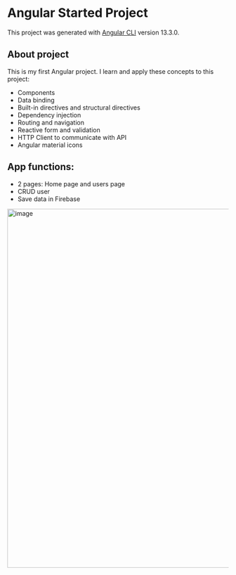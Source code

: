 # Angular Started Project

This project was generated with [Angular CLI](https://github.com/angular/angular-cli) version 13.3.0.

## About project

This is my first Angular project. I learn and apply these concepts to this project:
- Components
- Data binding
- Built-in directives and structural directives
- Dependency injection
- Routing and navigation
- Reactive form and validation
- HTTP Client to communicate with API
- Angular material icons

## App functions:

- 2 pages: Home page and users page
- CRUD user
- Save data in Firebase

<img width="817" alt="image" src="https://user-images.githubusercontent.com/92258102/171784058-e1fcd805-990c-42cd-8489-35e9c6a16f69.png">
